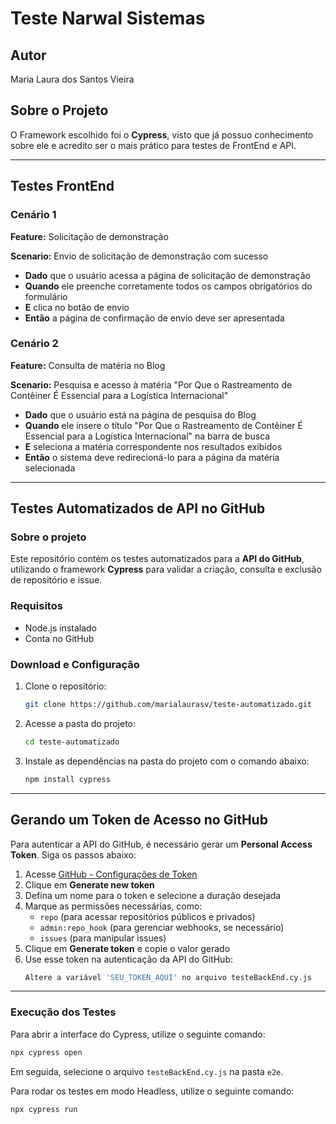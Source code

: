 # Teste Narwal Sistemas

## Autor
Maria Laura dos Santos Vieira

## Sobre o Projeto
O Framework escolhido foi o **Cypress**, visto que já possuo conhecimento sobre ele e acredito ser o mais prático para testes de FrontEnd e API.

---

## Testes FrontEnd

### Cenário 1
**Feature:** Solicitação de demonstração

**Scenario:** Envio de solicitação de demonstração com sucesso

- **Dado** que o usuário acessa a página de solicitação de demonstração
- **Quando** ele preenche corretamente todos os campos obrigatórios do formulário
- **E** clica no botão de envio
- **Então** a página de confirmação de envio deve ser apresentada

### Cenário 2
**Feature:** Consulta de matéria no Blog

**Scenario:** Pesquisa e acesso à matéria "Por Que o Rastreamento de Contêiner É Essencial para a Logística Internacional"

- **Dado** que o usuário está na página de pesquisa do Blog
- **Quando** ele insere o título "Por Que o Rastreamento de Contêiner É Essencial para a Logística Internacional" na barra de busca
- **E** seleciona a matéria correspondente nos resultados exibidos
- **Então** o sistema deve redirecioná-lo para a página da matéria selecionada

---

## Testes Automatizados de API no GitHub

### Sobre o projeto
Este repositório contém os testes automatizados para a **API do GitHub**, utilizando o framework **Cypress** para validar a criação, consulta e exclusão de repositório e issue.

### Requisitos
- Node.js instalado
- Conta no GitHub

### Download e Configuração

1. Clone o repositório:
   ```bash
   git clone https://github.com/marialaurasv/teste-automatizado.git
   ```
2. Acesse a pasta do projeto:
   ```bash
   cd teste-automatizado
   ```
3. Instale as dependências na pasta do projeto com o comando abaixo:
   ```bash
   npm install cypress
   ```

---

## Gerando um Token de Acesso no GitHub
Para autenticar a API do GitHub, é necessário gerar um **Personal Access Token**. Siga os passos abaixo:

1. Acesse [GitHub - Configurações de Token](https://github.com/settings/tokens)
2. Clique em **Generate new token**
3. Defina um nome para o token e selecione a duração desejada
4. Marque as permissões necessárias, como:
   - `repo` (para acessar repositórios públicos e privados)
   - `admin:repo_hook` (para gerenciar webhooks, se necessário)
   - `issues` (para manipular issues)
5. Clique em **Generate token** e copie o valor gerado
6. Use esse token na autenticação da API do GitHub:
   ```bash
   Altere a variável 'SEU_TOKEN_AQUI' no arquivo testeBackEnd.cy.js
   ```
---

### Execução dos Testes
Para abrir a interface do Cypress, utilize o seguinte comando:
```bash
npx cypress open
```
Em seguida, selecione o arquivo `testeBackEnd.cy.js` na pasta `e2e`.

Para rodar os testes em modo Headless, utilize o seguinte comando:
```bash
npx cypress run
```
